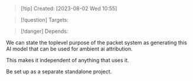 
>[!tip] Created: [2023-08-02 Wed 10:55]

>[!question] Targets: 

>[!danger] Depends: 

We can state the toplevel purpose of the packet system as generating this AI model that can be used for ambient ai attribution.

This makes it independent of anything that uses it.

Be set up as a separate standalone project.